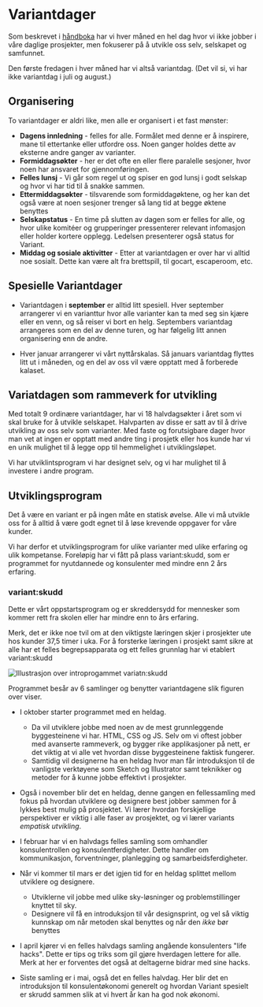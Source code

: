 # Variantdager

Som beskrevet i [håndboka](https://handbook.variant.no/index.html#variantdager)
har vi hver måned en hel dag hvor vi ikke jobber i våre daglige prosjekter, men
fokuserer på å utvikle oss selv, selskapet og samfunnet.

Den første fredagen i hver måned har vi altså variantdag. (Det vil si, vi har
ikke variantdag i juli og august.)

## Organisering

To variantdager er aldri like, men alle er organisert i et fast mønster:

- **Dagens innledning** - felles for alle. Formålet med denne er å inspirere,
  mane til ettertanke eller utfordre oss. Noen ganger holdes dette av eksterne
  andre ganger av varianter.
- **Formiddagsøkter** - her er det ofte en eller flere paralelle sesjoner, hvor
  noen har ansvaret for gjennomføringen.
- **Felles lunsj** - Vi går som regel ut og spiser en god lunsj i godt selskap
  og hvor vi har tid til å snakke sammen.
- **Ettermiddagsøkter** - tilsvarende som formiddagøktene, og her kan det også
  være at noen sesjoner trenger så lang tid at begge øktene benyttes
- **Selskapstatus** - En time på slutten av dagen som er felles for alle, og
  hvor ulike komitéer og grupperinger pressenterer relevant infomasjon eller
  holder kortere opplegg. Ledelsen presenterer også status for Variant.
- **Middag og sosiale aktivitter** - Etter at variantdagen er over har vi alltid
  noe sosialt. Dette kan være alt fra brettspill, til gocart, escaperoom, etc.

## Spesielle Variantdager

- Variantdagen i **september** er alltid litt spesiell. Hver september
  arrangerer vi en varianttur hvor alle varianter kan ta med seg sin kjære eller
  en venn, og så reiser vi bort en helg. Septembers variantdag arrangeres som en
  del av denne turen, og har følgelig litt annen organisering enn de andre.

- Hver januar arrangerer vi vårt nyttårskalas. Så januars variantdag flyttes
  litt ut i måneden, og en del av oss vil være opptatt med å forberede kalaset.

## Variatdagen som rammeverk for utvikling

Med totalt 9 ordinære variantdager, har vi 18 halvdagsøkter i året som vi skal
bruke for å utvikle selskapet. Halvparten av disse er satt av til å drive
utvikling av oss selv som varianter. Med faste og forutsigbare dager hvor man
vet at ingen er opptatt med andre ting i prosjetk eller hos kunde har vi en unik
mulighet til å legge opp til hemmelighet i utviklingsløpet.

Vi har utviklintsprogram vi har designet selv, og vi har mulighet til å
investere i andre program.

## Utviklingsprogram

Det å være en variant er på ingen måte en statisk øvelse. Alle vi må utvikle oss
for å alltid å være godt egnet til å løse krevende oppgaver for våre kunder.

Vi har derfor et utviklingsprogram for ulike varianter med ulike erfaring og
ulik kompetanse. Foreløpig har vi fått på plass variant:skudd, som er programmet
for nyutdannede og konsulenter med mindre enn 2 års erfaring.

### variant:skudd

Dette er vårt oppstartsprogram og er skreddersydd for mennesker som kommer rett
fra skolen eller har mindre enn to års erfaring.

Merk, det er ikke noe tvil om at den viktigste læringen skjer i prosjekter ute
hos kunder 37,5 timer i uka. For å forsterke læringen i prosjekt samt sikre at
alle har et felles begrepsapparata og ett felles grunnlag har vi etablert
variant:skudd

<img src="./assets/illustrations/variantskudd.png" alt="Illustrasjon over introprogammet variatn:skudd"
class="illustration--center illustration--skudd" />

Programmet besår av 6 samlinger og benytter variantdagene slik figuren over
viser.

- I oktober starter programmet med en heldag.

  - Da vil utviklere jobbe med noen av de mest grunnleggende byggesteinene vi
    har. HTML, CSS og JS. Selv om vi oftest jobber med avanserte rammeverk, og
    bygger rike applikasjoner på nett, er det viktig at vi alle vet hvordan
    disse byggesteinene faktisk fungerer.
  - Samtidig vil designerne ha en heldag hvor man får introduksjon til de
    vanligste verktøyene som Sketch og Illustrator samt teknikker og metoder for
    å kunne jobbe effektivt i prosjekter.

- Også i november blir det en heldag, denne gangen en fellessamling med fokus på
  hvordan utviklere og designere best jobber sammen for å lykkes best mulig på
  prosjektet. Vi lærer hvordan forskjellige perspektiver er viktig i alle faser
  av prosjektet, og vi lærer variants _empatisk utvikling_.

- I februar har vi en halvdags felles samling som omhandler konsulentrollen og
  konsulentferdigheter. Dette handler om kommunikasjon, forventninger,
  planlegging og samarbeidsferdigheter.

- Når vi kommer til mars er det igjen tid for en heldag splittet mellom
  utviklere og designere.

  - Utviklerne vil jobbe med ulike sky-løsninger og problemstillinger knyttet
    til sky.
  - Designere vil få en introduksjon til vår designsprint, og vel så viktig
    kunnskap om når metoden skal benyttes og når den _ikke_ bør benyttes

- I april kjører vi en felles halvdags samling angående konsulenters "life hacks".
  Dette er tips og triks som gil gjøre hverdagen lettere for alle. Merk at her
  er forventes det også at deltagerne bidrar med sine hacks.

- Siste samling er i mai, også det en felles halvdag. Her blir det en
  introduksjon til konsulentøkonomi generelt og hvordan Variant spesielt er
  skrudd sammen slik at vi hvert år kan ha god nok økonomi.
